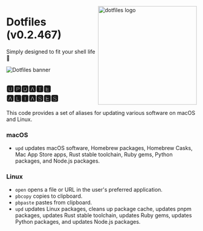 <!-- markdownlint-disable MD033 MD041 -->

<img src="https://kura.pro/dotfiles/v2/images/logos/dotfiles.svg"
alt="dotfiles logo" width="261" align="right" />

<!-- markdownlint-enable MD033 MD041 -->

# Dotfiles (v0.2.467)

Simply designed to fit your shell life 🐚

![Dotfiles banner][banner]

## 🆄🅿🅳🅰🆃🅴 🅰🅻🅸🅰🆂🅴🆂

This code provides a set of aliases for updating various software on
macOS and Linux.

### macOS

- `upd` updates macOS software, Homebrew packages, Homebrew Casks, Mac
   App Store apps, Rust stable toolchain, Ruby gems, Python packages,
   and Node.js packages.

### Linux

- `open` opens a file or URL in the user's preferred application.
- `pbcopy` copies to clipboard.
- `pbpaste` pastes from clipboard.
- `upd` updates Linux packages, cleans up package cache, updates pnpm
  packages, updates Rust stable toolchain, updates Ruby gems, updates
  Python packages, and updates Node.js packages.

[banner]: https://kura.pro/dotfiles/v2/images/titles/title-dotfiles.svg

